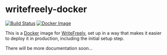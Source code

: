 # writefreely-docker

[![Build Status](https://ci.madhouse-project.org/api/badges/algernon/writefreely-docker/status.svg?branch=master)](https://ci.madhouse-project.org/algernon/writefreely-docker)
[![Docker Image](https://img.shields.io/badge/docker-latest-blue?style=flat-square)](https://hub.docker.com/r/algernon/writefreely)

This is a [Docker][docker] image for [WriteFreely][writefreely], set up in a way
that makes it easier to deploy it in production, including the initial setup step.

 [docker]: https://www.docker.com/
 [writefreely]: https://github.com/writeas/writefreely

There will be more documentation soon...
